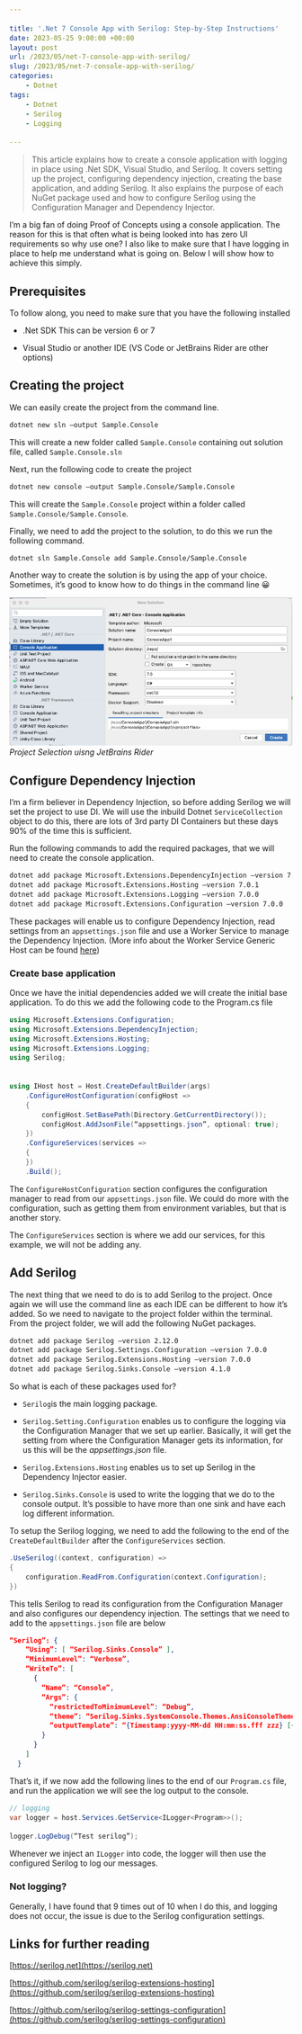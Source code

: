 ```yaml
---

title: '.Net 7 Console App with Serilog: Step-by-Step Instructions'
date: 2023-05-25 9:00:00 +00:00
layout: post
url: /2023/05/net-7-console-app-with-serilog/
slug: /2023/05/net-7-console-app-with-serilog/
categories:
    - Dotnet 
tags:
    - Dotnet
    - Serilog
    - Logging

---
```


> This article explains how to create a console application with logging in place using .Net SDK, Visual Studio, and Serilog. It covers setting up the project, configuring dependency injection, creating the base application, and adding Serilog. It also explains the purpose of each NuGet package used and how to configure Serilog using the Configuration Manager and Dependency Injector.

I’m a big fan of doing Proof of Concepts using a console application. The reason for this is that often what is being looked into has zero UI requirements so why use one? I also like to make sure that I have logging in place to help me understand what is going on. Below I will show how to achieve this simply.

## Prerequisites

To follow along, you need to make sure that you have the following installed

* .Net SDK This can be version 6 or 7
    
* Visual Studio or another IDE (VS Code or JetBrains Rider are other options)
    

## Creating the project

We can easily create the project from the command line.

```bash
dotnet new sln —output Sample.Console
```

This will create a new folder called `Sample.Console` containing out solution file, called `Sample.Console.sln`

Next, run the following code to create the project

```bash
dotnet new console —output Sample.Console/Sample.Console
```

This will create the `Sample.Console` project within a folder called `Sample.Console/Sample.Console`.

Finally, we need to add the project to the solution, to do this we run the following command.

```bash
dotnet sln Sample.Console add Sample.Console/Sample.Console
```

Another way to create the solution is by using the app of your choice. Sometimes, it’s good to know how to do things in the command line 😀

![Project Selection uisng JetBrains Rider](ProjectSelection.png)
_Project Selection uisng JetBrains Rider_

## Configure Dependency Injection

I’m a firm believer in Dependency Injection, so before adding Serilog we will set the project to use DI. We will use the inbuild Dotnet `ServiceCollection` object to do this, there are lots of 3rd party DI Containers but these days 90% of the time this is sufficient.

Run the following commands to add the required packages, that we will need to create the console application.

```bash
dotnet add package Microsoft.Extensions.DependencyInjection —version 7.0.0
dotnet add package Microsoft.Extensions.Hosting —version 7.0.1
dotnet add package Microsoft.Extensions.Logging —version 7.0.0
dotnet add package Microsoft.Extensions.Configuration —version 7.0.0
```

These packages will enable us to configure Dependency Injection, read settings from an `appsettings.json` file and use a Worker Service to manage the Dependency Injection. (More info about the Worker Service Generic Host can be found [here](https://learn.microsoft.com/en-us/dotnet/core/extensions/generic-host))

### Create base application

Once we have the initial dependencies added we will create the initial base application. To do this we add the following code to the Program.cs file

```csharp
using Microsoft.Extensions.Configuration;
using Microsoft.Extensions.DependencyInjection;
using Microsoft.Extensions.Hosting;
using Microsoft.Extensions.Logging;
using Serilog;


using IHost host = Host.CreateDefaultBuilder(args)
    .ConfigureHostConfiguration(configHost =>
    {
        configHost.SetBasePath(Directory.GetCurrentDirectory());
        configHost.AddJsonFile(“appsettings.json”, optional: true);
    })
    .ConfigureServices(services =>
    {
    })
    .Build();
```

The `ConfigureHostConfiguration` section configures the configuration manager to read from our `appsettings.json` file. We could do more with the configuration, such as getting them from environment variables, but that is another story.

The `ConfigureServices` section is where we add our services, for this example, we will not be adding any.

## Add Serilog

The next thing that we need to do is to add Serilog to the project. Once again we will use the command line as each IDE can be different to how it’s added. So we need to navigate to the project folder within the terminal. From the project folder, we will add the following NuGet packages.

```bash
dotnet add package Serilog —version 2.12.0
dotnet add package Serilog.Settings.Configuration —version 7.0.0
dotnet add package Serilog.Extensions.Hosting —version 7.0.0
dotnet add package Serilog.Sinks.Console —version 4.1.0
```

So what is each of these packages used for?

* `Serilog`is the main logging package.
    
* `Serilog.Setting.Configuration` enables us to configure the logging via the Configuration Manager that we set up earlier. Basically, it will get the setting from where the Configuration Manager gets its information, for us this will be the *appsettings.json* file.
    
* `Serilog.Extensions.Hosting` enables us to set up Serilog in the Dependency Injector easier.
    
* `Serilog.Sinks.Console` is used to write the logging that we do to the console output. It’s possible to have more than one sink and have each log different information.
    

To setup the Serilog logging, we need to add the following to the end of the `CreateDefaultBuilder` after the `ConfigureServices` section.

```csharp
.UseSerilog((context, configuration) =>
{
    configuration.ReadFrom.Configuration(context.Configuration);
})
```

This tells Serilog to read its configuration from the Configuration Manager and also configures our dependency injection. The settings that we need to add to the `appsettings.json` file are below

```json
“Serilog”: {
    “Using”: [ “Serilog.Sinks.Console” ],
    “MinimumLevel”: “Verbose”,
    “WriteTo”: [
      {
        “Name”: “Console”,
        “Args”: {
          “restrictedToMinimumLevel”: “Debug”,
          “theme”: “Serilog.Sinks.SystemConsole.Themes.AnsiConsoleTheme::Code, Serilog.Sinks.Console”,
          “outputTemplate”: “{Timestamp:yyyy-MM-dd HH:mm:ss.fff zzz} [{Level:u3}] {Message:j}{NewLine}{Properties:j}{NewLine}{Exception}”
        }
      }
    ]
  }
```

That’s it, if we now add the following lines to the end of our `Program.cs` file, and run the application we will see the log output to the console.

```csharp
// logging
var logger = host.Services.GetService<ILogger<Program>>();

logger.LogDebug(“Test serilog”);
```

Whenever we inject an `ILogger` into code, the logger will then use the configured Serilog to log our messages.

### Not logging?

Generally, I have found that 9 times out of 10 when I do this, and logging does not occur, the issue is due to the Serilog configuration settings.

## Links for further reading

[https://serilog.net](https://serilog.net)

[https://github.com/serilog/serilog-extensions-hosting](https://github.com/serilog/serilog-extensions-hosting)

[https://github.com/serilog/serilog-settings-configuration](https://github.com/serilog/serilog-settings-configuration)